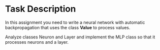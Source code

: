 # Task Description

In this assignment you need to write a neural network with
automatic backpropagation that uses the class **Value** to process values.

Analyze classes Neuron and Layer and
implement the MLP class so that it processes neurons and a layer. 